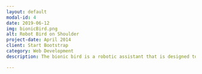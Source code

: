 ```yaml
---
layout: default
modal-id: 4
date: 2019-06-12
img: bionicBird.png
alt: Robot Bird on Shoulder
project-date: April 2014
client: Start Bootstrap
category: Web Development
description: The bionic bird is a robotic assistant that is designed to aid travellers in unfamiliar cities. It consists of a three-jointed arm adorned with a rudimentary gripper, and is capable of retrieving the wearer’s possessions from their backpack. Along with physical assistance, the bird is capable of providing navigation and interesting facts as the wearer makes their way through the city. All interactions with the bird are performed using vocal commands. This project was a submission to the UIST Student Innovation Contest in Berlin, where it was recognized by the sponsor company, Makeblock (https&#58;//www.makeblock.com/). <br><br> Github&#58; https&#58;//github.com/krispybird/ShoulderParrot

---
```

